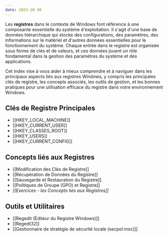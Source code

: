 ```yaml
---
date: 2023-10-30
---
```


Les **registres** dans le contexte de Windows font référence à une composante essentielle du système d'exploitation. Il s'agit d'une base de données hiérarchique qui stocke des configurations, des paramètres, des informations sur le matériel et d'autres données essentielles pour le fonctionnement du système. Chaque entrée dans le registre est organisée sous forme de clés et de valeurs, et ces données jouent un rôle fondamental dans la gestion des paramètres du système et des applications.

Cet index vise à vous aider à mieux comprendre et à naviguer dans les principaux aspects liés aux registres Windows, y compris les principales clés de registre, les concepts associés, les outils de gestion, et les bonnes pratiques pour une utilisation efficace du registre dans votre environnement Windows.

## Clés de Registre Principales

- [[HKEY_LOCAL_MACHINE]]
- [[HKEY_CURRENT_USER]]
- [[HKEY_CLASSES_ROOT]]
- [[HKEY_USERS]]
- [[HKEY_CURRENT_CONFIG]]

## Concepts liés aux Registres

- [[Modification des Clés de Registre]]
- [[Récupération de Données du Registre]]
- [[Sauvegarde et Restauration du Registre]]
- [[Politiques de Groupe (GPO) et Registre]]
- *[[Exercices - les Concepts liés aux Registres]]*
## Outils et Utilitaires

- [[Regedit (Éditeur du Registre Windows)]]
- [[Regedt32]]
- [[Gestionnaire de stratégie de sécurité locale (secpol.msc)]]

